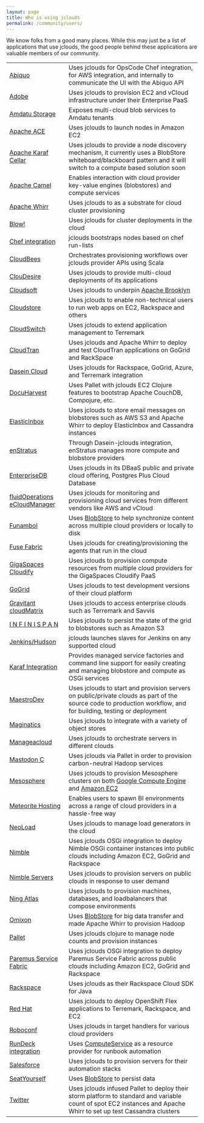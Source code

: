 ```yaml
---
layout: page
title: Who is using jclouds
permalink: /community/users/
---
```


We know folks from a good many places.  While this may just be a list of applications that use jclouds, the good people behind these applications are valuable members of our community.

<table class="table table-striped table-hover">
<tbody>
<tr>
    <td><a href="http://www.abiquo.com/">Abiquo</a></td>
    <td>Uses jclouds for OpsCode Chef integration, for AWS integration, and internally to communicate the UI with the Abiquo API</td>
</tr>
<tr>
    <td><a href="http://www.adobe.com/">Adobe</a></td>
    <td>Uses jclouds to provision EC2 and vCloud infrastructure under their Enterprise PaaS</td>
</tr>
<tr>
    <td><a href="http://www.amdatu.org/">Amdatu Storage</a></td>
    <td>Exposes multi-cloud blob services to Amdatu tenants</td>
</tr>
<tr>
    <td><a href="http://ace.apache.org/">Apache ACE</a></td>
    <td>Uses jclouds to launch nodes in Amazon EC2</td>
</tr>
<tr>
    <td><a href="http://karaf.apache.org/index/subprojects/cellar.html">Apache Karaf Cellar</a></td>
    <td>Uses jclouds to provide a node discovery mechanism, it currently uses a BlobStore whiteboard/blackboard pattern and it will switch to a compute based solution soon</td>
</tr>
<tr>
    <td><a href="http://camel.apache.org/jclouds.html">Apache Camel</a></td>
    <td>Enables interaction with cloud provider key-value engines (blobstores) and compute services</td>
</tr>
<tr>
    <td><a href="http://whirr.apache.org/">Apache Whirr</a></td>
    <td>Uses jclouds to as a substrate for cloud cluster provisioning</td>
</tr>
<tr>
    <td><a href="https://github.com/paoloditommaso/blow">Blow!</a></td>
    <td>Uses jclouds for cluster deployments in the cloud</td>
</tr>
<tr>
    <td><a href="https://github.com/jclouds/jclouds-chef">Chef integration</a></td>
    <td>jclouds bootstraps nodes based on chef run-lists</td>
</tr>
<tr>
    <td><a href="http://cloudbees.com/">CloudBees</a></td>
    <td>Orchestrates provisioning workflows over jclouds provider APIs using Scala</td>
</tr>
<tr>
    <td><a href="http://cloudesire.com/">ClouDesire</a></td>
    <td>Uses jclouds to provide multi-cloud deployments of its applications</td>
</tr>
<tr>
    <td><a href="http://www.cloudsoftcorp.com/">Cloudsoft</a></td>
    <td>Uses jclouds to underpin <a href="http://brooklyn.incubator.apache.org/">Apache Brooklyn</a></td>
</tr>
<tr>
    <td><a href="https://cldstr.com/">Cloudstore</a></td>
    <td>Uses jclouds to enable non-technical users to run web apps on EC2, Rackspace and others</td>
</tr>
<tr>
    <td><a href="http://www.cloudswitch.com/">CloudSwitch</a></td>
    <td>Uses jclouds to extend application management to Terremark</td>
</tr>
<tr>
    <td><a href="http://www.cloudtran.com">CloudTran</a></td>
    <td>Uses jclouds and Apache Whirr to deploy and test CloudTran applications on GoGrid and RackSpace</td>
</tr>
<tr>
    <td><a href="http://sourceforge.net/projects/dasein-cloud">Dasein Cloud</a></td>
    <td>Uses jclouds for Rackspace, GoGrid, Azure, and Terremark integration</td>
</tr>
<tr>
    <td><a href="http://www.docuharvest.com/">DocuHarvest</a></td>
    <td>Uses Pallet with jclouds EC2 Clojure features to bootstrap Apache CouchDB, Compojure, etc.</td>
</tr>
<tr>
    <td><a href="http://www.elasticinbox.com/">ElasticInbox</a></td>
    <td>Uses jclouds to store email messages on blobstores such as AWS S3 and Apache Whirr to deploy ElasticInbox and Cassandra instances</td>
</tr>
<tr>
    <td><a href="http://www.enstratus.com/">enStratus</a></td>
    <td>Through Dasein-jclouds integration, enStratus manages more compute and blobstore providers</td>
</tr>
<tr>
    <td><a href="http://www.enterprisedb.com/products-services-training/products-overview/postgres-plus-cloud-database">EnterpriseDB</a></td>
    <td>Uses jclouds in its DBaaS public and private cloud offering, Postgres Plus Cloud Database</td>
</tr>
<tr>
    <td><a href="http://www.fluidops.com/ecloudmanager.html">fluidOperations eCloudManager</a></td>
    <td>Uses jclouds for monitoring and provisioning cloud services from different vendors like AWS and vCloud</td>
</tr>
<tr>
    <td><a href="http://www.funambol.com/">Funambol</a></td>
    <td>Uses <a href="/start/blobstore">BlobStore</a> to help synchronize content across multiple cloud providers or locally to disk</td>
</tr>
<tr>
    <td><a href="http://fabric.fusesource.org/">Fuse Fabric</a></td>
    <td>Uses jclouds for creating/provisioning the agents that run in the cloud</td>
</tr>
<tr>
    <td><a href="http://www.gigaspaces.com/cloudify">GigaSpaces Cloudify</a></td>
    <td>Uses jclouds to provision compute resources from multiple cloud providers for the GigaSpaces Cloudify PaaS</td>
</tr>
<tr>
    <td><a href="http://www.gogrid.com/">GoGrid</a></td>
    <td>Uses jclouds to test development versions of their cloud platform</td>
</tr>
<tr>
    <td><a href="http://www.gravitant.com">Gravitant cloudMatrix</a></td>
    <td>Uses jclouds to access enterprise clouds such as Terremark and Savvis</td>
</tr>
<tr>
    <td><a href="http://www.jboss.org/infinispan">I N F I N I S P A N</a></td>
    <td>Uses jclouds to persist the state of the grid to blobstores such as Amazon S3</td>
</tr>
<tr>
    <td><a href="https://github.com/ccustine/jclouds-plugin">Jenkins/Hudson</a></td>
    <td>jclouds launches slaves for Jenkins on any supported cloud</td>
</tr>
<tr>
    <td><a href="https://github.com/jclouds/jclouds-karaf">Karaf Integration</a></td>
    <td>Provides managed service factories and command line support for easily creating and managing blobstore and compute as OSGi services</td>
</tr>
<tr>
    <td><a href="http://www.maestrodev.com/">MaestroDev</a></td>
    <td>Uses jclouds to start and provision servers on public/private clouds as part of the source code to production workflow, and for building, testing or deployment</td>
</tr>
<tr>
    <td><a href="http://maginatics.com/">Maginatics</a></td>
    <td>Uses jclouds to integrate with a variety of object stores</td>
</tr>
<tr>
    <td><a href="https://manageacloud.com/">Manageacloud</a></td>
    <td>Uses jclouds to orchestrate servers in different clouds</td>
</tr>
<tr>
    <td><a href="https://www.mastodonc.com/">Mastodon C</a></td>
    <td>Uses jclouds via Pallet in order to provision carbon-neutral Hadoop services</td>
</tr>
<tr>
    <td><a href="https://mesosphere.com/">Mesosphere</a></td>
    <td>Uses jclouds to provision Mesosphere clusters on both <a href="https://google.mesosphere.com/">Google Compute Engine</a> and <a href="https://elastic.mesosphere.io/">Amazon EC2</a></td>
</tr>
<tr>
    <td><a href="http://www.meteorite.bi/">Meteorite Hosting</a></td>
    <td>Enables users to spawn BI environments across a range of cloud providers in a hassle-free way</td>
</tr>
<tr>
    <td><a href="http://www.neotys.com/product/neoload-cloud-testing.html">NeoLoad</a></td>
    <td>Uses jclouds to manage load generators in the cloud</td>
</tr>
<tr>
    <td><a href="http://www.paremus.com/nimble">Nimble</a></td>
    <td>Uses jclouds OSGi integration to deploy Nimble OSGi container instances into public clouds including Amazon EC2, GoGrid and Rackspace</td>
</tr>
<tr>
    <td><a href="http://www.nimbleservers.com/">Nimble Servers</a></td>
    <td>Uses jclouds to provision servers on public clouds in response to user demand</td>
</tr>
<tr>
    <td><a href="http://atlas-project.org/">Ning Atlas</a></td>
    <td>Uses jclouds to provision machines, databases, and loadbalancers that compose environments</td>
</tr>
<tr>
    <td><a href="http://www.omixon.com/">Omixon</a></td>
    <td>Uses <a href="/start/blobstore">BlobStore</a> for big data transfer and made Apache Whirr to provision Hadoop</td>
</tr>
<tr>
    <td><a href="http://palletops.com/">Pallet</a></td>
    <td>Uses jclouds clojure to manage node counts and provision instances</td>
</tr>
<tr>
    <td><a href="http://www.paremus.com/psf">Paremus Service Fabric</a></td>
    <td>Uses jclouds OSGi integration to deploy Paremus Service Fabric across public clouds including Amazon EC2, GoGrid and Rackspace</td>
</tr>
<tr>
    <td><a href="http://docs.rackspace.com/sdks/guide/content/java.html">Rackspace</a></td>
    <td>Uses jclouds as their Rackspace Cloud SDK for Java</td>
</tr>
<tr>
    <td><a href="https://openshift.redhat.com/app/flex">Red Hat</a></td>
    <td>Uses jclouds to deploy OpenShift Flex applications to Terremark, Rackspace, and EC2</td>
</tr>
<tr>
    <td><a href="http://roboconf.net">Roboconf</a></td>
    <td>Uses jclouds in target handlers for various cloud providers</td>
</tr>
<tr>
    <td><a href="https://github.com/gschueler/rundeck-jclouds">RunDeck integration</a></td>
    <td>Uses <a href="/start/compute">ComputeService</a> as a resource provider for runbook automation</td>
</tr>
<tr>
    <td><a href="http://www.salesforce.com/">Salesforce</a></td>
    <td>Uses jclouds to provision servers for their automation stacks</td>
</tr>
<tr>
    <td><a href="http://seatyourself.biz/">SeatYourself</a></td>
    <td>Uses <a href="/start/blobstore">BlobStore</a> to persist data</td>
</tr>
<tr>
    <td><a href="http://www.twitter.com">Twitter</a></td>
    <td>Uses jclouds infused Pallet to deploy their storm platform to standard and variable count of spot EC2 instances and Apache Whirr to set up test Cassandra clusters</td>
</tr>
</tbody>
</table>
